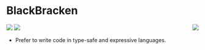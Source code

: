 # BlackBracken

<img align="right" src="https://github-readme-stats.vercel.app/api/top-langs/?username=blackbracken&layout=compact&langs_count=8&hide=html,javascript,css,shell,makefile,dockerfile,cmake"/>

![](https://img.shields.io/badge/madewith-protein-60d1bc.svg?style=for-the-badge)
![](https://img.shields.io/badge/license-humanrights-bf5050.svg?style=for-the-badge)

- Prefer to write code in type-safe and expressive languages.
